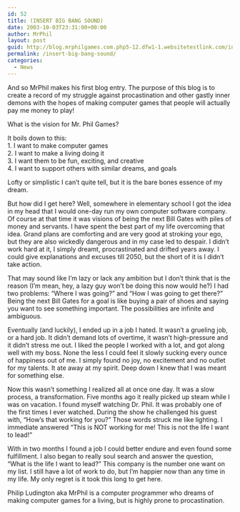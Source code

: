 ```yaml
---
id: 52
title: (INSERT BIG BANG SOUND)
date: 2003-10-03T23:31:00+00:00
author: MrPhil
layout: post
guid: http://blog.mrphilgames.com.php5-12.dfw1-1.websitetestlink.com/insert-big-bang-sound/
permalink: /insert-big-bang-sound/
categories:
  - News
---
```

<div class="Normal" align="left">
  <p>
    And so MrPhil makes his first blog entry. The purpose of this blog is to create a record of my struggle against procastination and other gastly inner demons with the hopes of making computer games that people will actually pay me money to play!
  </p>
  
  <p>
    What is the vision for Mr. Phil Games?
  </p>
  
  <p>
    It boils down to this:<br />1. I want to make computer games<br />2. I want to make a living doing it<br />3. I want them to be fun, exciting, and creative<br />4. I want to support others with similar dreams, and goals
  </p>
  
  <p>
    Lofty or simplistic I can&#8217;t quite tell, but it is the bare bones essence of my dream.
  </p>
  
  <p>
    But how did I get here? Well, somewhere in elementary school I got the idea in my head that I would one-day run my own computer software company. Of course at that time it was visions of being the next Bill Gates with piles of money and servants. I have spent the best part of my life overcoming that idea. Grand plans are comforting and are very good at stroking your ego, but they are also wickedly dangerous and in my case led to despair. I didn&#8217;t work hard at it, I simply dreamt, procrastinated and drifted years away. I could give explanations and excuses till 2050, but the short of it is I didn&#8217;t take action.
  </p>
  
  <p>
    That may sound like I&#8217;m lazy or lack any ambition but I don&#8217;t think that is the reason (I&#8217;m mean, hey, a lazy guy won&#8217;t be doing this now would he?) I had two problems: &#8220;Where I was going?&#8221; and &#8220;How I was going to get there?&#8221; Being the next Bill Gates for a goal is like buying a pair of shoes and saying you want to see something important. The possibilities are infinite and ambiguous.
  </p>
  
  <p>
    Eventually (and luckily), I ended up in a job I hated. It wasn&#8217;t a grueling job, or a hard job. It didn&#8217;t demand lots of overtime, it wasn&#8217;t high-pressure and it didn&#8217;t stress me out. I liked the people I worked with a lot, and got along well with my boss. None the less I could feel it slowly sucking every ounce of happiness out of me. I simply found no joy, no excitement and no outlet for my talents. It ate away at my spirit. Deep down I knew that I was meant for something else.
  </p>
  
  <p>
    Now this wasn&#8217;t something I realized all at once one day. It was a slow process, a transformation. Five months ago it really picked up steam while I was on vacation. I found myself watching Dr. Phil. It was probably one of the first times I ever watched. During the show he challenged his guest with, &#8220;How&#8217;s that working for you?&#8221; Those words struck me like lighting. I immediate answered &#8220;This is NOT working for me! This is not the life I want to lead!&#8221;
  </p>
  
  <p>
    With in two months I found a job I could better endure and even found some fulfillment. I also began to really soul search and answer the question, &#8220;What is the life I want to lead?&#8221; This company is the number one want on my list. I still have a lot of work to do, but I&#8217;m happier now than any time in my life. My only regret is it took this long to get here.
  </p>
  
  <p>
    Philip Ludington aka MrPhil is a computer programmer who dreams of making computer games for a living, but is highly prone to procastination.
  </p>
</div>